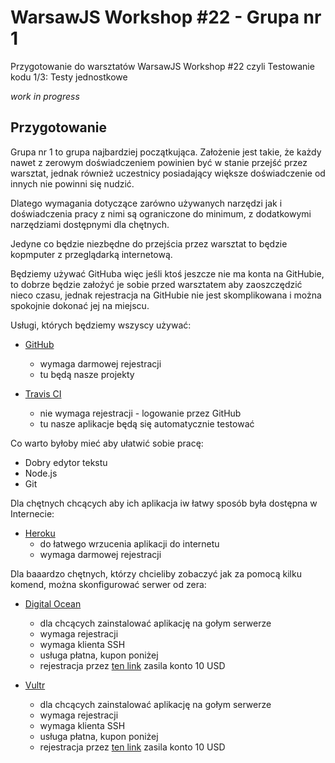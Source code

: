WarsawJS Workshop #22 - Grupa nr 1
=
Przygotowanie do warsztatów WarsawJS Workshop #22
czyli Testowanie kodu 1/3: Testy jednostkowe

*work in progress*

Przygotowanie
-
Grupa nr 1 to grupa najbardziej początkująca.
Założenie jest takie, że każdy nawet z zerowym doświadczeniem
powinien być w stanie przejść przez warsztat,
jednak również uczestnicy posiadający większe doświadczenie od innych
nie powinni się nudzić.

Dlatego wymagania dotyczące zarówno używanych narzędzi jak
i doświadczenia pracy z nimi są ograniczone do minimum,
z dodatkowymi narzędziami dostępnymi dla chętnych.

Jedyne co będzie niezbędne do przejścia przez warsztat
to będzie kopmputer z przeglądarką internetową.

Będziemy używać GitHuba więc jeśli ktoś jeszcze nie ma konta na GitHubie,
to dobrze będzie założyć je sobie przed warsztatem aby zaoszczędzić nieco
czasu, jednak rejestracja na GitHubie nie jest skomplikowana i można
spokojnie dokonać jej na miejscu.

Usługi, których będziemy wszyscy używać:

- [GitHub](https://github.com/)
  - wymaga darmowej rejestracji
  - tu będą nasze projekty

- [Travis CI](https://travis-ci.org/)
  - nie wymaga rejestracji - logowanie przez GitHub
  - tu nasze aplikacje będą się automatycznie testować

Co warto byłoby mieć aby ułatwić sobie pracę:

- Dobry edytor tekstu
- Node.js
- Git

Dla chętnych chcących aby ich aplikacja iw łatwy sposób
była dostępna w Internecie:

- [Heroku](https://www.heroku.com/)
  - do łatwego wrzucenia aplikacji do internetu
  - wymaga darmowej rejestracji

Dla baaardzo chętnych, którzy chcieliby zobaczyć jak za pomocą kilku komend, można skonfigurować serwer od zera:

- [Digital Ocean](https://www.digitalocean.com/)
  - dla chcących zainstalować aplikację na gołym serwerze
  - wymaga rejestracji
  - wymaga klienta SSH
  - usługa płatna, kupon poniżej
  - rejestracja przez [ten link](https://m.do.co/c/64b6b577b3de) zasila konto 10 USD

- [Vultr](https://www.vultr.com/)
  - dla chcących zainstalować aplikację na gołym serwerze
  - wymaga rejestracji
  - wymaga klienta SSH
  - usługa płatna, kupon poniżej
  - rejestracja przez [ten link](https://www.vultr.com/?ref=7107329) zasila konto 10 USD

